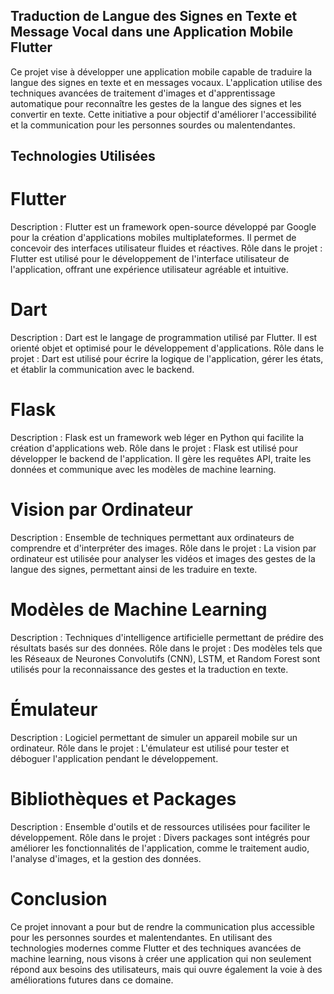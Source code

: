 
## Traduction de Langue des Signes en Texte et Message Vocal dans une Application Mobile Flutter
Ce projet vise à développer une application mobile capable de traduire la langue des signes en texte et en messages vocaux. L'application utilise des techniques avancées de traitement d'images et d'apprentissage automatique pour reconnaître les gestes de la langue des signes et les convertir en texte. Cette initiative a pour objectif d'améliorer l'accessibilité et la communication pour les personnes sourdes ou malentendantes.

## Technologies Utilisées
# Flutter

Description : Flutter est un framework open-source développé par Google pour la création d'applications mobiles multiplateformes. Il permet de concevoir des interfaces utilisateur fluides et réactives.
Rôle dans le projet : Flutter est utilisé pour le développement de l'interface utilisateur de l'application, offrant une expérience utilisateur agréable et intuitive.
# Dart

Description : Dart est le langage de programmation utilisé par Flutter. Il est orienté objet et optimisé pour le développement d'applications.
Rôle dans le projet : Dart est utilisé pour écrire la logique de l'application, gérer les états, et établir la communication avec le backend.
# Flask

Description : Flask est un framework web léger en Python qui facilite la création d'applications web.
Rôle dans le projet : Flask est utilisé pour développer le backend de l'application. Il gère les requêtes API, traite les données et communique avec les modèles de machine learning.
# Vision par Ordinateur

Description : Ensemble de techniques permettant aux ordinateurs de comprendre et d'interpréter des images.
Rôle dans le projet : La vision par ordinateur est utilisée pour analyser les vidéos et images des gestes de la langue des signes, permettant ainsi de les traduire en texte.
# Modèles de Machine Learning

Description : Techniques d'intelligence artificielle permettant de prédire des résultats basés sur des données.
Rôle dans le projet : Des modèles tels que les Réseaux de Neurones Convolutifs (CNN), LSTM, et Random Forest sont utilisés pour la reconnaissance des gestes et la traduction en texte.
# Émulateur

Description : Logiciel permettant de simuler un appareil mobile sur un ordinateur.
Rôle dans le projet : L'émulateur est utilisé pour tester et déboguer l'application pendant le développement.
# Bibliothèques et Packages

Description : Ensemble d'outils et de ressources utilisées pour faciliter le développement.
Rôle dans le projet : Divers packages sont intégrés pour améliorer les fonctionnalités de l'application, comme le traitement audio, l'analyse d'images, et la gestion des données.

# Conclusion
Ce projet innovant a pour but de rendre la communication plus accessible pour les personnes sourdes et malentendantes. En utilisant des technologies modernes comme Flutter et des techniques avancées de machine learning, nous visons à créer une application qui non seulement répond aux besoins des utilisateurs, mais qui ouvre également la voie à des améliorations futures dans ce domaine.

